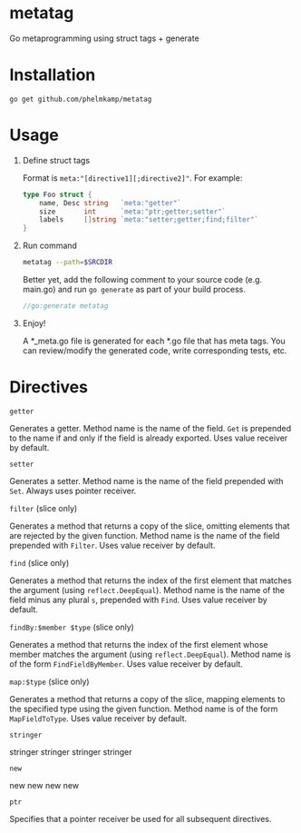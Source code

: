# metatag
Go metaprogramming using struct tags + generate

# Installation
`go get github.com/phelmkamp/metatag`

# Usage
1. Define struct tags

	Format is `meta:"[directive1][;directive2]"`. For example:
	```go
	type Foo struct {
		name, Desc string   `meta:"getter"`
		size       int      `meta:"ptr;getter;setter"`
		labels     []string `meta:"setter;getter;find;filter"`
	}
	```

2. Run command

	```bash
	metatag --path=$SRCDIR
	```

	Better yet, add the following comment to your source code (e.g. main.go) and run `go generate` as part of your build process.

	```go
	//go:generate metatag
	```

3. Enjoy!

	A *_meta.go file is generated for each *.go file that has meta tags. You can review/modify the generated code, write corresponding tests, etc.

# Directives
`getter`

Generates a getter. Method name is the name of the field. `Get` is prepended to the name if and only if the field is already exported. Uses value receiver by default.

`setter`

Generates a setter. Method name is the name of the field prepended with `Set`. Always uses pointer receiver.

`filter` (slice only)

Generates a method that returns a copy of the slice, omitting elements that are rejected by the given function. Method name is the name of the field prepended with `Filter`. Uses value receiver by default.

`find` (slice only)

Generates a method that returns the index of the first element that matches the argument (using `reflect.DeepEqual`). Method name is the name of the field minus any plural `s`, prepended with `Find`. Uses value receiver by default.

`findBy:$member $type` (slice only)

Generates a method that returns the index of the first element whose member matches the argument (using `reflect.DeepEqual`). Method name is of the form `FindFieldByMember`. Uses value receiver by default.

`map:$type` (slice only)

Generates a method that returns a copy of the slice, mapping elements to the specified type using the given function. Method name is of the form `MapFieldToType`. Uses value receiver by default.

`stringer`

stringer stringer stringer stringer

`new`

new new new new

`ptr`

Specifies that a pointer receiver be used for all subsequent directives.
